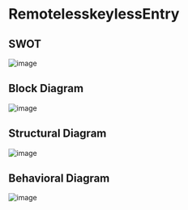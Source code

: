 # RemotelesskeylessEntry

## SWOT

![image](https://user-images.githubusercontent.com/98873064/158007398-1e48ef36-e06b-4001-83b3-be3eddd6f9c6.png)


## Block Diagram

![image](https://user-images.githubusercontent.com/98873064/158007417-553ad48d-ed8a-4415-96a6-300937897322.png)


## Structural Diagram

![image](https://user-images.githubusercontent.com/98873064/158007433-ce2f6d0e-b13c-4eee-bb0e-e62f61903265.png)


## Behavioral Diagram

![image](https://user-images.githubusercontent.com/98873064/158007450-ebbbe394-350f-463e-b2ef-3cd711737b95.png)


